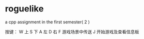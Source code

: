 # roguelike
a cpp assignment in the first semester( 2 )

按键：
W 上
S 下
A 左
D 右
F 游戏场景中传送
J 开始游戏及查看信息板

